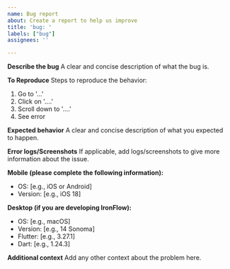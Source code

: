```yaml
---
name: Bug report
about: Create a report to help us improve
title: 'bug: '
labels: ["bug"]
assignees: ''

---
```


**Describe the bug**
A clear and concise description of what the bug is.

**To Reproduce**
Steps to reproduce the behavior:
1. Go to '...'
2. Click on '....'
3. Scroll down to '....'
4. See error

**Expected behavior**
A clear and concise description of what you expected to happen.

**Error logs/Screenshots**
If applicable, add logs/screenshots to give more information about the issue.

**Mobile (please complete the following information):**
 - OS: [e.g., iOS or Android]
 - Version: [e.g., iOS 18]

**Desktop (if you are developing IronFlow):** 
 - OS: [e.g., macOS]
 - Version: [e.g., 14 Sonoma]
 - Flutter: [e.g., 3.27.1]
 - Dart: [e.g., 1.24.3]

**Additional context**
Add any other context about the problem here.
